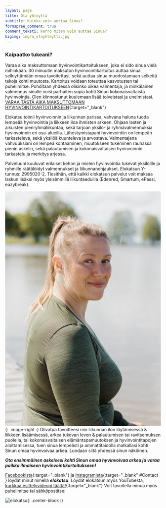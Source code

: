 ```yaml
---
layout: page
title: Ota yhteyttä
subtitle: Kuinka voin auttaa Sinua?
formspree_comment: true
comment_teksti: Kerro miten voin auttaa Sinua?
bigimg: img/a_otayhteytta.jpg
---
```


### Kaipaatko tukeani?
Varaa aika maksuttomaan hyvinvointikartoitukseen, joka ei sido sinua vielä mihinkään. 30 minuutin maksuton hyvinvointikartoitus auttaa sinua selkiyttämään omaa tavoitettasi, sekä auttaa sinua muodostamaan selkeitä tekoja kohti muutosta. Kartoitus voidaan toteuttaa kasvotusten tai puhelimitse. Pohditaan yhdessä olisinko oikea valmentaja, ja minkälainen valmennus sinulle voisi parhaiten sopia kohti Sinun kokonaisvaltaista hyvinvointia. Olen kiinnostunut kuulemaan lisää toiveistasi ja unelmistasi. [VARAA TÄSTÄ AIKA MAKSUTTOMAAN HYVINVOINTIKARTOITUKSEEN](https://forms.gle/e7aHDGhY2PMwYN3q8){:target="_blank"} 

 Elokatsu toimii hyvinvoinnin ja liikunnan parissa, vahvana haluna tuoda lempeää hyvinvointia ja liikkeen iloa ihmisten arkeen. Ohjaan lasten ja aikuisten pienryhmäliikuntaa, sekä tarjoan yksilö- ja ryhmävalmennuksia hyvinvoinnin eri osa-alueilla. Lähestymistapani hyvinvointiin on lempeän tarkasteleva, sekä yksilöä kuunteleva ja arvostava. Valmentajana vahvuuksiani on lempeä kohtaaminen, muutokseen tukeminen rauhassa pienin askelin, sekä palautumisen ja kokonaisvaltaisen hyvinvoinnin tarkastelu ja merkitys arjessa.

Palveluuni kuuluvat erilaiset kehon ja mielen hyvinvointia tukevat yksilöille ja ryhmille räätälöidyt valmennukset ja liikunnanohjaukset. Elokatsun Y-tunnus: 2995020-2. Tiesithän, että kaikki elokatsun palvelut voit maksaa laskun lisäksi myös yleisimmillä liikuntaeduilla (Edenred, Smartum, ePassi, eazybreak). 

![elokatsu](/img/elokatsu5.jpg){: .image-right :}
Olivatpa tavoitteesi niin liikunnan ilon löytämisessä & liikkeen lisäämisessä, arkea tukevan levon & palautumisen tai ravitsemuksen puolella, tai kokonaisvaltaisen elämäntapamuutoksen ja hyvinvointitapojen aloittamisessa, tuen sinua lempeästi ja ammattitaidolla matkallasi kohti Sinun omaa hyvinvoivaa arkea. Luodaan siitä yhdessä sinun näköinen.

***Ota ensimmäinen askeleesi kohti Sinun omaa hyvinvoivaa arkea ja varaa paikka ilmaiseen hyvinvointikartoitukseen!***  


[Facebookista](https://www.facebook.com/elokatsu "Facebook"){:target="_blank"} ja [Instagramista](https://www.instagram.com/elokatsu "Instagram"){:target="_blank" #Contact } löydät minut nimellä ***elokatsu***. Löydät elokatsun myös YouTubesta, [kurkkaa esittelyvideoni täältä!](https://www.youtube.com/watch?v=fRYVjl_-ndc){:target="_blank"}
Voit tavoitella minua myös puhelimitse tai sähköpostitse: 

![elokatsu](/img/contact.png){: .center-block :}

